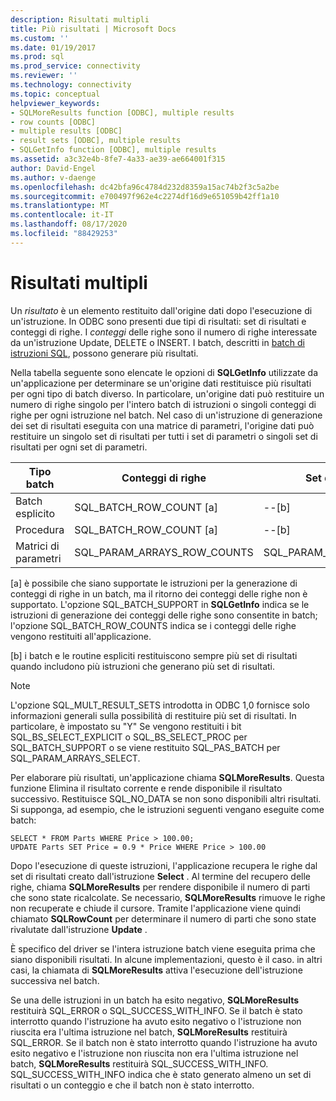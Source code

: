 ```yaml
---
description: Risultati multipli
title: Più risultati | Microsoft Docs
ms.custom: ''
ms.date: 01/19/2017
ms.prod: sql
ms.prod_service: connectivity
ms.reviewer: ''
ms.technology: connectivity
ms.topic: conceptual
helpviewer_keywords:
- SQLMoreResults function [ODBC], multiple results
- row counts [ODBC]
- multiple results [ODBC]
- result sets [ODBC], multiple results
- SQLGetInfo function [ODBC], multiple results
ms.assetid: a3c32e4b-8fe7-4a33-ae39-ae664001f315
author: David-Engel
ms.author: v-daenge
ms.openlocfilehash: dc42bfa96c4784d232d8359a15ac74b2f3c5a2be
ms.sourcegitcommit: e700497f962e4c2274df16d9e651059b42ff1a10
ms.translationtype: MT
ms.contentlocale: it-IT
ms.lasthandoff: 08/17/2020
ms.locfileid: "88429253"
---
```

# <a name="multiple-results"></a>Risultati multipli
Un *risultato* è un elemento restituito dall'origine dati dopo l'esecuzione di un'istruzione. In ODBC sono presenti due tipi di risultati: set di risultati e conteggi di righe. I *conteggi* delle righe sono il numero di righe interessate da un'istruzione Update, DELETE o INSERT. I batch, descritti in [batch di istruzioni SQL](../../../odbc/reference/develop-app/batches-of-sql-statements.md), possono generare più risultati.  
  
 Nella tabella seguente sono elencate le opzioni di **SQLGetInfo** utilizzate da un'applicazione per determinare se un'origine dati restituisce più risultati per ogni tipo di batch diverso. In particolare, un'origine dati può restituire un numero di righe singolo per l'intero batch di istruzioni o singoli conteggi di righe per ogni istruzione nel batch. Nel caso di un'istruzione di generazione dei set di risultati eseguita con una matrice di parametri, l'origine dati può restituire un singolo set di risultati per tutti i set di parametri o singoli set di risultati per ogni set di parametri.  
  
|Tipo batch|Conteggi di righe|Set di risultati|  
|----------------|----------------|-----------------|  
|Batch esplicito|SQL_BATCH_ROW_COUNT [a]|--[b]|  
|Procedura|SQL_BATCH_ROW_COUNT [a]|--[b]|  
|Matrici di parametri|SQL_PARAM_ARRAYS_ROW_COUNTS|SQL_PARAM_ARRAYS_SELECTS|  
  
 [a] è possibile che siano supportate le istruzioni per la generazione di conteggi di righe in un batch, ma il ritorno dei conteggi delle righe non è supportato. L'opzione SQL_BATCH_SUPPORT in **SQLGetInfo** indica se le istruzioni di generazione dei conteggi delle righe sono consentite in batch; l'opzione SQL_BATCH_ROW_COUNTS indica se i conteggi delle righe vengono restituiti all'applicazione.  
  
 [b] i batch e le routine espliciti restituiscono sempre più set di risultati quando includono più istruzioni che generano più set di risultati.  
  
> [!NOTE]  
>  L'opzione SQL_MULT_RESULT_SETS introdotta in ODBC 1,0 fornisce solo informazioni generali sulla possibilità di restituire più set di risultati. In particolare, è impostato su "Y" Se vengono restituiti i bit SQL_BS_SELECT_EXPLICIT o SQL_BS_SELECT_PROC per SQL_BATCH_SUPPORT o se viene restituito SQL_PAS_BATCH per SQL_PARAM_ARRAYS_SELECT.  
  
 Per elaborare più risultati, un'applicazione chiama **SQLMoreResults**. Questa funzione Elimina il risultato corrente e rende disponibile il risultato successivo. Restituisce SQL_NO_DATA se non sono disponibili altri risultati. Si supponga, ad esempio, che le istruzioni seguenti vengano eseguite come batch:  
  
```  
SELECT * FROM Parts WHERE Price > 100.00;  
UPDATE Parts SET Price = 0.9 * Price WHERE Price > 100.00  
```  
  
 Dopo l'esecuzione di queste istruzioni, l'applicazione recupera le righe dal set di risultati creato dall'istruzione **Select** . Al termine del recupero delle righe, chiama **SQLMoreResults** per rendere disponibile il numero di parti che sono state ricalcolate. Se necessario, **SQLMoreResults** rimuove le righe non recuperate e chiude il cursore. Tramite l'applicazione viene quindi chiamato **SQLRowCount** per determinare il numero di parti che sono state rivalutate dall'istruzione **Update** .  
  
 È specifico del driver se l'intera istruzione batch viene eseguita prima che siano disponibili risultati. In alcune implementazioni, questo è il caso. in altri casi, la chiamata di **SQLMoreResults** attiva l'esecuzione dell'istruzione successiva nel batch.  
  
 Se una delle istruzioni in un batch ha esito negativo, **SQLMoreResults** restituirà SQL_ERROR o SQL_SUCCESS_WITH_INFO. Se il batch è stato interrotto quando l'istruzione ha avuto esito negativo o l'istruzione non riuscita era l'ultima istruzione nel batch, **SQLMoreResults** restituirà SQL_ERROR. Se il batch non è stato interrotto quando l'istruzione ha avuto esito negativo e l'istruzione non riuscita non era l'ultima istruzione nel batch, **SQLMoreResults** restituirà SQL_SUCCESS_WITH_INFO. SQL_SUCCESS_WITH_INFO indica che è stato generato almeno un set di risultati o un conteggio e che il batch non è stato interrotto.
